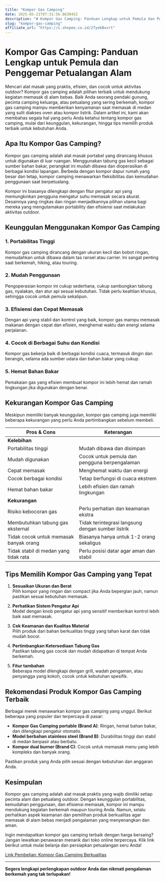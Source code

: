 ```yaml
---
title: "Kompor Gas Camping"
date: 2025-05-21T07:31:56.863045Z
description: "# Kompor Gas Camping: Panduan Lengkap untuk Pemula dan Penggemar Petualangan Alam..."
slug: "kompor-gas-camping"
affiliate_url: "https://s.shopee.co.id/2fyekBxvrt"
---
```

# Kompor Gas Camping: Panduan Lengkap untuk Pemula dan Penggemar Petualangan Alam

Mencari alat masak yang praktis, efisien, dan cocok untuk aktivitas outdoor? Kompor gas camping adalah pilihan terbaik untuk mendukung kegiatan memasak di alam bebas. Baik Anda seorang pendaki gunung, pecinta camping keluarga, atau petualang yang sering berkemah, kompor gas camping mampu memberikan kenyamanan saat memasak di medan yang sulit diakses oven atau kompor listrik. Dalam artikel ini, kami akan membahas segala hal yang perlu Anda ketahui tentang kompor gas camping, mulai dari keunggulan, kekurangan, hingga tips memilih produk terbaik untuk kebutuhan Anda.

## Apa Itu Kompor Gas Camping?

Kompor gas camping adalah alat masak portabel yang dirancang khusus untuk digunakan di luar ruangan. Menggunakan tabung gas kecil sebagai sumber bahan bakar, perangkat ini mudah dibawa dan dioperasikan di berbagai kondisi lapangan. Berbeda dengan kompor dapur rumah yang besar dan tetap, kompor camping menawarkan fleksibilitas dan kemudahan penggunaan saat berpetualang.

Kompor ini biasanya dilengkapi dengan fitur pengatur api yang memungkinkan pengguna mengatur suhu memasak secara akurat. Desainnya yang ringkas dan ringan menjadikannya pilihan utama bagi mereka yang mengutamakan portability dan efisiensi saat melakukan aktivitas outdoor.

## Keunggulan Menggunakan Kompor Gas Camping

### 1. Portabilitas Tinggi
Kompor gas camping dirancang dengan ukuran kecil dan bobot ringan, memudahkan untuk dibawa dalam tas ransel atau carrier. Ini sangat penting saat berkemah, hiking, atau touring.

### 2. Mudah Penggunaan
Pengoperasian kompor ini cukup sederhana, cukup sambungkan tabung gas, nyalakan, dan atur api sesuai kebutuhan. Tidak perlu keahlian khusus, sehingga cocok untuk pemula sekalipun.

### 3. Efisiensi dan Cepat Memasak
Dengan api yang stabil dan kontrol yang baik, kompor gas mampu memasak makanan dengan cepat dan efisien, menghemat waktu dan energi selama perjalanan.

### 4. Cocok di Berbagai Suhu dan Kondisi
Kompor gas bekerja baik di berbagai kondisi cuaca, termasuk dingin dan berangin, selama ada sumber udara dan bahan bakar yang cukup.

### 5. Hemat Bahan Bakar
Pemakaian gas yang efisien membuat kompor ini lebih hemat dan ramah lingkungan jika digunakan dengan benar.

## Kekurangan Kompor Gas Camping

Meskipun memiliki banyak keunggulan, kompor gas camping juga memiliki beberapa kekurangan yang perlu Anda pertimbangkan sebelum membeli.

| **Pros & Cons** | **Keterangan** |
|------------------|----------------|
| **Kelebihan** |  |
| Portabilitas tinggi | Mudah dibawa dan disimpan |
| Mudah digunakan | Cocok untuk pemula dan pengguna berpengalaman |
| Cepat memasak | Menghemat waktu dan energi |
| Cocok berbagai kondisi | Tetap berfungsi di cuaca ekstrem |
| Hemat bahan bakar | Lebih efisien dan ramah lingkungan | 
| **Kekurangan** |  |
| Risiko kebocoran gas | Perlu perhatian dan keamanan ekstra |
| Membutuhkan tabung gas eksternal | Tidak terintegrasi langsung dengan sumber listrik |
| Tidak cocok untuk memasak banyak orang | Biasanya hanya untuk 1-2 orang sekaligus |
| Tidak stabil di medan yang tidak rata | Perlu posisi datar agar aman dan stabil |

## Tips Memilih Kompor Gas Camping yang Tepat

1. **Sesuaikan Ukuran dan Berat**  
Pilih kompor yang ringan dan compact jika Anda bepergian jauh, namun pastikan sesuai kebutuhan memasak.

2. **Perhatikan Sistem Pengatur Api**  
Model dengan knob pengatur api yang sensitif memberikan kontrol lebih baik saat memasak.

3. **Cek Keamanan dan Kualitas Material**  
Pilih produk dari bahan berkualitas tinggi yang tahan karat dan tidak mudah bocor.

4. **Pertimbangkan Ketersediaan Tabung Gas**  
Pastikan tabung gas cocok dan mudah didapatkan di tempat Anda berkemah.

5. **Fitur tambahan**  
Beberapa model dilengkapi dengan grill, wadah pengaman, atau penyangga yang kokoh, cocok untuk kebutuhan spesifik.

## Rekomendasi Produk Kompor Gas Camping Terbaik

Berbagai merek menawarkan kompor gas camping yang unggul. Berikut beberapa yang populer dan terpercaya di pasar:

- **Kompor Gas Camping portable (Brand A)**: Ringan, hemat bahan bakar, dan dilengkapi pengatur otomatis.
- **Model berbahan stainless steel (Brand B)**: Durabilitas tinggi dan stabil di medan berpasir atau berbatu.
- **Kompor dual burner (Brand C)**: Cocok untuk memasak menu yang lebih kompleks dan banyak orang.

Pastikan produk yang Anda pilih sesuai dengan kebutuhan dan anggaran Anda.

## Kesimpulan

Kompor gas camping adalah alat masak praktis yang wajib dimiliki setiap pecinta alam dan petualang outdoor. Dengan keunggulan portabilitas, kemudahan penggunaan, dan efisiensi memasak, kompor ini mampu mendukung kegiatan berkemah maupun touring Anda. Namun, selalu perhatikan aspek keamanan dan pemilihan produk berkualitas agar memasak di alam bebas menjadi pengalaman yang menyenangkan dan aman.

Ingin mendapatkan kompor gas camping terbaik dengan harga bersaing? Jangan lewatkan penawaran menarik dari toko online terpercaya. Klik link berikut untuk mulai belanja dan persiapkan petualangan seru Anda!

[Link Pembelian: Kompor Gas Camping Berkualitas](https://s.shopee.co.id/2fyekBxvrt)

---

**Segera lengkapi perlengkapan outdoor Anda dan nikmati pengalaman berkemah yang tak terlupakan!**